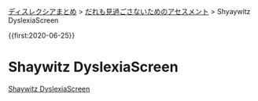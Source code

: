<p class="breadcrumbs"><a href="../index.md">ディスレクシアまとめ</a> > <a href="index.md">だれも見過ごさないためのアセスメント</a> > Shyaywitz DyslexiaScreen

{{first:2020-06-25}}

# Shaywitz DyslexiaScreen


[Shaywitz DyslexiaScreen](http://dyslexia.yale.edu/resources/educators/instruction/shaywitz-dyslexiascreen/)